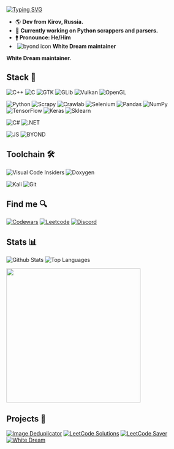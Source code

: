 [![Typing SVG](https://readme-typing-svg.demolab.com?font=Segoe+UI&size=35&weight=900&duration=3000&pause=1000&vCenter=true&color=4C8EDA&background=15151500&width=435&lines=Rustam+Rasimovich;C%2B%2B%2FPython+Developer)](https://github.com/ruvn-1fgas)

- 🌎 **Dev from Kirov, Russia.**
- 🔭 **Currently working on Python scrappers and parsers.**
- 🚹 **Pronounce: He/Him**
-  ![byond icon](https://avatars.githubusercontent.com/u/4378955?s=16&v=4.png) **White Dream maintainer**

**White Dream maintainer.**

## Stack 🗼

![C++](https://img.shields.io/badge/-C++-090909?style=for-the-badge&logo=c%2B%2B&logoColor=00599C)
![C](https://img.shields.io/badge/-C-090909?style=for-the-badge&logo=c&logoColor=A8B9CC)
![GTK](https://img.shields.io/badge/-GTK-090909?style=for-the-badge&logo=gtk)
![GLib](https://img.shields.io/badge/-GLIB-090909?style=for-the-badge&logo=glib)
![Vulkan](https://img.shields.io/badge/-Vulkan-090909?style=for-the-badge&logo=vulkan)
![OpenGL](https://img.shields.io/badge/-OpenGL-090909?style=for-the-badge&logo=opengl)

![Python](https://img.shields.io/badge/-Python-090909?style=for-the-badge&logo=python&logoColor=3776AB)
![Scrapy](https://img.shields.io/badge/-Scrapy-090909?style=for-the-badge&logo=scrapy)
![Crawlab](https://img.shields.io/badge/-Crawlab-090909?style=for-the-badge&logo=crawlab)
![Selenium](https://img.shields.io/badge/-Selenium-090909?style=for-the-badge&logo=selenium)
![Pandas](https://img.shields.io/badge/-Pandas-090909?style=for-the-badge&logo=pandas)
![NumPy](https://img.shields.io/badge/-NumPy-090909?style=for-the-badge&logo=numpy)
![TensorFlow](https://img.shields.io/badge/-TensorFlow-090909?style=for-the-badge&logo=tensorflow)
![Keras](https://img.shields.io/badge/-Keras-090909?style=for-the-badge&logo=keras)
![Sklearn](https://img.shields.io/badge/-Sklearn-090909?style=for-the-badge&logo=scikit-learn)

![C#](https://img.shields.io/badge/-C%23-090909?style=for-the-badge&logo=csharp&logoColor=9c75d5)
![.NET](https://img.shields.io/badge/-.NET-090909?style=for-the-badge&logo=.net&logoColor=512BD4)

![JS](https://img.shields.io/badge/-JavaScript-090909?style=for-the-badge&logo=javascript)
![BYOND](https://img.shields.io/badge/-BYOND-090909?style=for-the-badge&logo=byond)

## Toolchain 🛠

![Visual Code Insiders](https://img.shields.io/badge/-VS%20Code-090909?style=for-the-badge&logo=visual-studio-code&logoColor=21b299)
![Doxygen](https://img.shields.io/badge/-Doxygen-090909?style=for-the-badge&logo=doxygen)

![Kali](https://img.shields.io/badge/-Kali-090909?style=for-the-badge&logo=kali-linux)
![Git](https://img.shields.io/badge/-Git-090909?style=for-the-badge&logo=git)

## Find me 🔍

[![Codewars](https://img.shields.io/badge/-Codewars-090909?style=for-the-badge&logo=codewars&logoColor=B1361E)](https://www.codewars.com/users/ruvn-1fgas)
[![Leetcode](https://img.shields.io/badge/-Leetcode-090909?style=for-the-badge&logo=leetcode&logoColor=FFA116)](https://leetcode.com/ruvn-1fgas/)
[![Discord](https://img.shields.io/badge/-Discord-090909?style=for-the-badge&logo=discord&logoColor=7289DA)](https://discord.com/users/t138szx)

## Stats 📊

![Github Stats](https://github-readme-stats.vercel.app/api/?username=ruvn-1fgas&theme=transparent&show_icons=true&include_all_commits=false&count_private=false&hide_border=true&hide_rank=true)
![Top Languages](https://github-readme-stats.vercel.app/api/top-langs/?username=ruvn-1fgas&layout=compact&theme=transparent&hide_border=true&langs_count=8)

<a href="https://www.codewars.com/users/ruvn-1fgas">
    <img style="width: 350px"src="https://github.r2v.ch/codewars?user=ruvn-1fgas&top_languages=true&name=true&theme=gradient" />
</a>

## Projects 📁

[![Image Deduplicator](https://github-readme-stats.vercel.app/api/pin/?username=ruvn-1fgas&repo=Image-Deduplicator&theme=transparent&hide_border=true)](https://github.com/ruvn-1fgas/Image-Deduplicator)
[![LeetCode Solutions](https://github-readme-stats.vercel.app/api/pin/?username=ruvn-1fgas&repo=leetcode&theme=transparent&hide_border=true)](https://github.com/ruvn-1fgas/leetcode)
[![LeetCode Saver](https://github-readme-stats.vercel.app/api/pin/?username=ruvn-1fgas&repo=leetcode-saver&theme=transparent&hide_border=true)](https://github.com/ruvn-1fgas/leetcode-saver)
[![White Dream](https://github-readme-stats.vercel.app/api/pin/?username=ruvn-1fgas&repo=white&theme=transparent&hide_border=true)](https://github.com/ruvn-1fgas/white)
